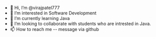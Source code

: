 - 👋 Hi, I’m @virajpatel777
- 👀 I’m interested in Software Development
- 🌱 I’m currently learning Java
- 💞️ I’m looking to collaborate with students who are intrested in Java.
- 📫 How to reach me -- message via github

<!---
virajpatel777/virajpatel777 is a ✨ special ✨ repository because its `README.md` (this file) appears on your GitHub profile.
You can click the Preview link to take a look at your changes.
--->
